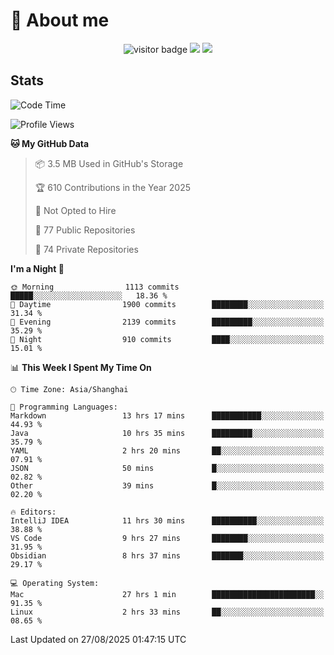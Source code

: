 <!-- ![](https://youpai.roccoshi.top/img/20200804214216.png) -->

# 🧐 About me
 
<p align="center">
<img src="https://visitor-badge.laobi.icu/badge?page_id=Lincest.Lincest&title=hits" alt="visitor badge"/>
<a href="mailto:imroccoshi@gmail.com"><img src="https://img.shields.io/badge/gmail-imroccoshi%40gmail.com-red"></a>
<a href="https://blog.roccoshi.top"><img src="https://img.shields.io/badge/blog-roccoshi-green"></a>
</p>

## Stats

<!--START_SECTION:waka-->
![Code Time](http://img.shields.io/badge/Code%20Time-2%2C697%20hrs%2033%20mins-blue)

![Profile Views](http://img.shields.io/badge/Profile%20Views-0-blue)

**🐱 My GitHub Data** 

> 📦 3.5 MB Used in GitHub's Storage 
 > 
> 🏆 610 Contributions in the Year 2025
 > 
> 🚫 Not Opted to Hire
 > 
> 📜 77 Public Repositories 
 > 
> 🔑 74 Private Repositories 
 > 
**I'm a Night 🦉** 

```text
🌞 Morning                1113 commits        █████░░░░░░░░░░░░░░░░░░░░   18.36 % 
🌆 Daytime                1900 commits        ████████░░░░░░░░░░░░░░░░░   31.34 % 
🌃 Evening                2139 commits        █████████░░░░░░░░░░░░░░░░   35.29 % 
🌙 Night                  910 commits         ████░░░░░░░░░░░░░░░░░░░░░   15.01 % 
```


📊 **This Week I Spent My Time On** 

```text
🕑︎ Time Zone: Asia/Shanghai

💬 Programming Languages: 
Markdown                 13 hrs 17 mins      ███████████░░░░░░░░░░░░░░   44.93 % 
Java                     10 hrs 35 mins      █████████░░░░░░░░░░░░░░░░   35.79 % 
YAML                     2 hrs 20 mins       ██░░░░░░░░░░░░░░░░░░░░░░░   07.91 % 
JSON                     50 mins             █░░░░░░░░░░░░░░░░░░░░░░░░   02.82 % 
Other                    39 mins             █░░░░░░░░░░░░░░░░░░░░░░░░   02.20 % 

🔥 Editors: 
IntelliJ IDEA            11 hrs 30 mins      ██████████░░░░░░░░░░░░░░░   38.88 % 
VS Code                  9 hrs 27 mins       ████████░░░░░░░░░░░░░░░░░   31.95 % 
Obsidian                 8 hrs 37 mins       ███████░░░░░░░░░░░░░░░░░░   29.17 % 

💻 Operating System: 
Mac                      27 hrs 1 min        ███████████████████████░░   91.35 % 
Linux                    2 hrs 33 mins       ██░░░░░░░░░░░░░░░░░░░░░░░   08.65 % 
```


 Last Updated on 27/08/2025 01:47:15 UTC
<!--END_SECTION:waka-->


